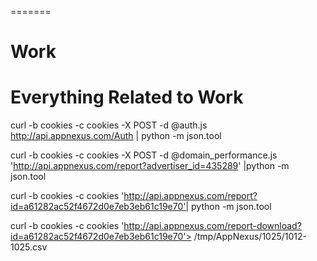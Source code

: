=======
# Work
Everything Related to Work
======
curl -b cookies -c cookies -X POST -d @auth.js http://api.appnexus.com/Auth | python -m json.tool


curl -b cookies -c cookies -X POST -d @domain_performance.js 'http://api.appnexus.com/report?advertiser_id=435289' |python  -m json.tool


curl -b cookies -c cookies 'http://api.appnexus.com/report?id=a61282ac52f4672d0e7eb3eb61c19e70'| python -m json.tool


curl -b cookies -c cookies 'http://api.appnexus.com/report-download?id=a61282ac52f4672d0e7eb3eb61c19e70'> /tmp/AppNexus/1025/1012-1025.csv



